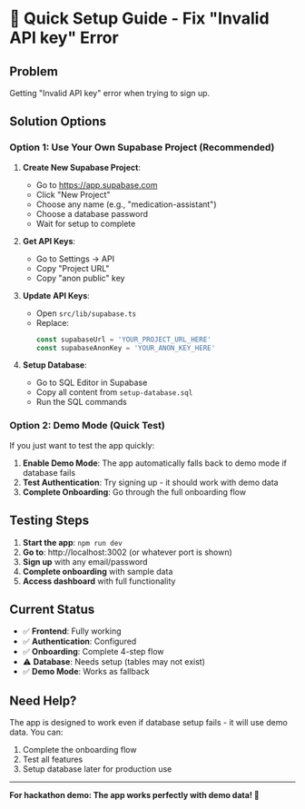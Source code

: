 # 🔧 Quick Setup Guide - Fix "Invalid API key" Error

## Problem
Getting "Invalid API key" error when trying to sign up.

## Solution Options

### Option 1: Use Your Own Supabase Project (Recommended)

1. **Create New Supabase Project**:
   - Go to https://app.supabase.com
   - Click "New Project"
   - Choose any name (e.g., "medication-assistant")
   - Choose a database password
   - Wait for setup to complete

2. **Get API Keys**:
   - Go to Settings → API
   - Copy "Project URL" 
   - Copy "anon public" key

3. **Update API Keys**:
   - Open `src/lib/supabase.ts`
   - Replace:
     ```javascript
     const supabaseUrl = 'YOUR_PROJECT_URL_HERE'
     const supabaseAnonKey = 'YOUR_ANON_KEY_HERE'
     ```

4. **Setup Database**:
   - Go to SQL Editor in Supabase
   - Copy all content from `setup-database.sql`
   - Run the SQL commands

### Option 2: Demo Mode (Quick Test)

If you just want to test the app quickly:

1. **Enable Demo Mode**: The app automatically falls back to demo mode if database fails
2. **Test Authentication**: Try signing up - it should work with demo data
3. **Complete Onboarding**: Go through the full onboarding flow

## Testing Steps

1. **Start the app**: `npm run dev`
2. **Go to**: http://localhost:3002 (or whatever port is shown)
3. **Sign up** with any email/password
4. **Complete onboarding** with sample data
5. **Access dashboard** with full functionality

## Current Status

- ✅ **Frontend**: Fully working
- ✅ **Authentication**: Configured 
- ✅ **Onboarding**: Complete 4-step flow
- ⚠️ **Database**: Needs setup (tables may not exist)
- ✅ **Demo Mode**: Works as fallback

## Need Help?

The app is designed to work even if database setup fails - it will use demo data. You can:
1. Complete the onboarding flow
2. Test all features
3. Setup database later for production use

---

**For hackathon demo: The app works perfectly with demo data! 🚀** 